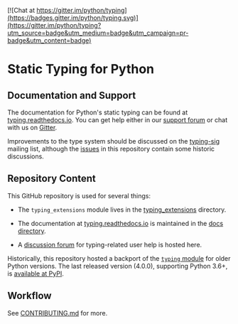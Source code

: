 [![Chat at https://gitter.im/python/typing](https://badges.gitter.im/python/typing.svg)](https://gitter.im/python/typing?utm_source=badge&utm_medium=badge&utm_campaign=pr-badge&utm_content=badge)

Static Typing for Python
========================

Documentation and Support
-------------------------

The documentation for Python's static typing can be found at
[typing.readthedocs.io](https://typing.readthedocs.io/). You can get
help either in our [support forum](https://github.com/python/typing/discussions) or
chat with us on [Gitter](https://gitter.im/python/typing).

Improvements to the type system should be discussed on the
[typing-sig](https://mail.python.org/mailman3/lists/typing-sig.python.org/)
mailing list, although the [issues](https://github.com/python/typing/issues) in this
repository contain some historic discussions.

Repository Content
------------------

This GitHub repository is used for several things:

- The `typing_extensions` module lives in the
  [typing\_extensions](./typing_extensions) directory.

- The documentation at [typing.readthedocs.io](https://typing.readthedocs.io/)
  is maintained in the [docs directory](./docs).

- A [discussion forum](https://github.com/python/typing/discussions) for typing-related user
  help is hosted here.

Historically, this repository hosted a backport of the
[`typing` module](https://docs.python.org/3/library/typing.html) for older
Python versions. The last released version (4.0.0), supporting Python 3.6+,
is [available at PyPI](https://pypi.org/project/typing/).

Workflow
--------

See [CONTRIBUTING.md](/CONTRIBUTING.md) for more.

